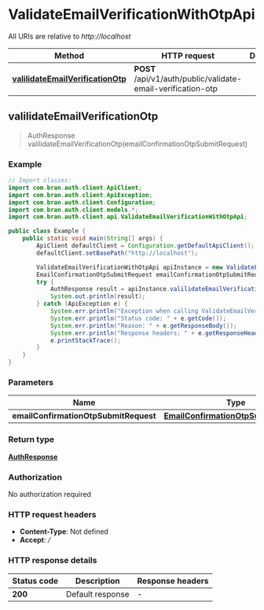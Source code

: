 # ValidateEmailVerificationWithOtpApi

All URIs are relative to *http://localhost*

| Method | HTTP request | Description |
|------------- | ------------- | -------------|
| [**valilidateEmailVerificationOtp**](ValidateEmailVerificationWithOtpApi.md#valilidateEmailVerificationOtp) | **POST** /api/v1/auth/public/validate-email-verification-otp |  |



## valilidateEmailVerificationOtp

> AuthResponse valilidateEmailVerificationOtp(emailConfirmationOtpSubmitRequest)



### Example

```java
// Import classes:
import com.bran.auth.client.ApiClient;
import com.bran.auth.client.ApiException;
import com.bran.auth.client.Configuration;
import com.bran.auth.client.models.*;
import com.bran.auth.client.api.ValidateEmailVerificationWithOtpApi;

public class Example {
    public static void main(String[] args) {
        ApiClient defaultClient = Configuration.getDefaultApiClient();
        defaultClient.setBasePath("http://localhost");

        ValidateEmailVerificationWithOtpApi apiInstance = new ValidateEmailVerificationWithOtpApi(defaultClient);
        EmailConfirmationOtpSubmitRequest emailConfirmationOtpSubmitRequest = new EmailConfirmationOtpSubmitRequest(); // EmailConfirmationOtpSubmitRequest | 
        try {
            AuthResponse result = apiInstance.valilidateEmailVerificationOtp(emailConfirmationOtpSubmitRequest);
            System.out.println(result);
        } catch (ApiException e) {
            System.err.println("Exception when calling ValidateEmailVerificationWithOtpApi#valilidateEmailVerificationOtp");
            System.err.println("Status code: " + e.getCode());
            System.err.println("Reason: " + e.getResponseBody());
            System.err.println("Response headers: " + e.getResponseHeaders());
            e.printStackTrace();
        }
    }
}
```

### Parameters


| Name | Type | Description  | Notes |
|------------- | ------------- | ------------- | -------------|
| **emailConfirmationOtpSubmitRequest** | [**EmailConfirmationOtpSubmitRequest**](EmailConfirmationOtpSubmitRequest.md)|  | |

### Return type

[**AuthResponse**](AuthResponse.md)

### Authorization

No authorization required

### HTTP request headers

- **Content-Type**: Not defined
- **Accept**: */*


### HTTP response details
| Status code | Description | Response headers |
|-------------|-------------|------------------|
| **200** | Default response |  -  |

